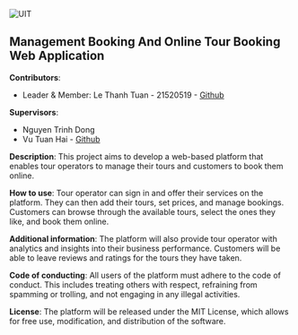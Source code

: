 ![UIT](https://img.shields.io/badge/from-UIT%20VNUHCM-blue?style=for-the-badge&link=https%3A%2F%2Fwww.uit.edu.vn%2F)

## Management Booking And Online Tour Booking Web Application

**Contributors**:

- Leader & Member: Le Thanh Tuan - 21520519 - [Github](https://github.com/thtuanlegithub)

**Supervisors**:

- Nguyen Trinh Dong 
- Vu Tuan Hai - [Github](https://github.com/vutuanhai237)
  
**Description**: This project aims to develop a web-based platform that enables tour operators to manage their tours and customers to book them online.

**How to use**: Tour operator can sign in and offer their services on the platform. They can then add their tours, set prices, and manage bookings. Customers can browse through the available tours, select the ones they like, and book them online.

**Additional information**:  The platform will also provide tour operator with analytics and insights into their business performance. Customers will be able to leave reviews and ratings for the tours they have taken.
 
**Code of conducting**: All users of the platform must adhere to the code of conduct. This includes treating others with respect, refraining from spamming or trolling, and not engaging in any illegal activities.

**License**: The platform will be released under the MIT License, which allows for free use, modification, and distribution of the software.

